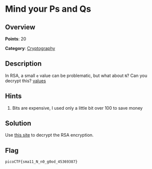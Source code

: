 # Mind your Ps and Qs

## Overview

**Points**: 20

**Category**: [Cryptography](../)

## Description

In RSA, a small `e` value can be problematic, but what about `N`? Can you decrypt this? [values](./values)

## Hints

1. Bits are expensive, I used only a little bit over 100 to save money

## Solution

Use [this site](https://www.dcode.fr/rsa-cipher) to decrypt the RSA encryption.

## Flag

`picoCTF{sma11_N_n0_g0od_45369387}`